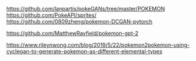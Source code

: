 

<!--
 * @version:
 * @Author:  StevenJokess https://github.com/StevenJokess
 * @Date: 2020-10-19 19:26:21
 * @LastEditors:  StevenJokess https://github.com/StevenJokess
 * @LastEditTime: 2020-11-26 21:56:03
 * @Description:
 * @TODO::
 * @Reference:
-->
https://github.com/lanpartis/pokeGANs/tree/master/POKEMON
https://github.com/PokeAPI/sprites/
https://github.com/0809zheng/pokemon-DCGAN-pytorch

https://github.com/MatthewRayfield/pokemon-gpt-2


https://www.rileynwong.com/blog/2019/5/22/pokemon2pokemon-using-cyclegan-to-generate-pokemon-as-different-elemental-types
